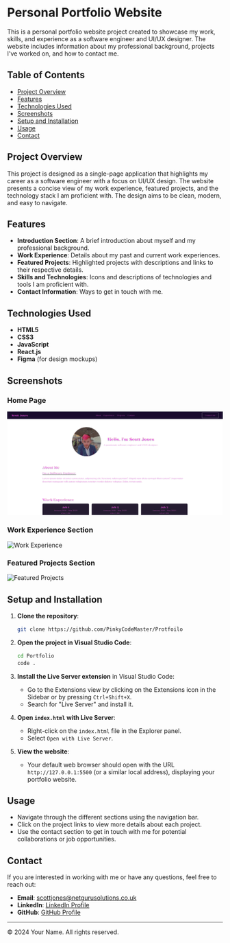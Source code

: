 
# Personal Portfolio Website

This is a personal portfolio website project created to showcase my work, skills, and experience as a software engineer and UI/UX designer. The website includes information about my professional background, projects I've worked on, and how to contact me.

## Table of Contents

- [Project Overview](#project-overview)
- [Features](#features)
- [Technologies Used](#technologies-used)
- [Screenshots](#screenshots)
- [Setup and Installation](#setup-and-installation)
- [Usage](#usage)
- [Contact](#contact)

## Project Overview

This project is designed as a single-page application that highlights my career as a software engineer with a focus on UI/UX design. The website presents a concise view of my work experience, featured projects, and the technology stack I am proficient with. The design aims to be clean, modern, and easy to navigate.

## Features

- **Introduction Section**: A brief introduction about myself and my professional background.
- **Work Experience**: Details about my past and current work experiences.
- **Featured Projects**: Highlighted projects with descriptions and links to their respective details.
- **Skills and Technologies**: Icons and descriptions of technologies and tools I am proficient with.
- **Contact Information**: Ways to get in touch with me.

## Technologies Used

- **HTML5**
- **CSS3**
- **JavaScript**
- **React.js**
- **Figma** (for design mockups)

## Screenshots

### Home Page
![Home Page](src/media/Portfolio.png)

### Work Experience Section
![Work Experience](path/to/your/workexperience-screenshot.png)

### Featured Projects Section
![Featured Projects](path/to/your/featuredprojects-screenshot.png)

## Setup and Installation

1. **Clone the repository**:
    ```bash
    git clone https://github.com/PinkyCodeMaster/Protfoilo
    ```

2. **Open the project in Visual Studio Code**:
    ```bash
    cd Portfolio
    code .
    ```

3. **Install the Live Server extension** in Visual Studio Code:
    - Go to the Extensions view by clicking on the Extensions icon in the Sidebar or by pressing `Ctrl+Shift+X`.
    - Search for "Live Server" and install it.

4. **Open `index.html` with Live Server**:
    - Right-click on the `index.html` file in the Explorer panel.
    - Select `Open with Live Server`.

5. **View the website**:
    - Your default web browser should open with the URL `http://127.0.0.1:5500` (or a similar local address), displaying your portfolio website.


## Usage

- Navigate through the different sections using the navigation bar.
- Click on the project links to view more details about each project.
- Use the contact section to get in touch with me for potential collaborations or job opportunities.

## Contact

If you are interested in working with me or have any questions, feel free to reach out:

- **Email**: [scottjones@netgurusolutions.co.uk](mailto:scottjones@netgurusolutions.co.uk)
- **LinkedIn**: [LinkedIn Profile](https://www.linkedin.com/in/itspinky1995/)
- **GitHub**: [GitHub Profile](https://github.com/PinkyCodeMaster)

---

© 2024 Your Name. All rights reserved.
